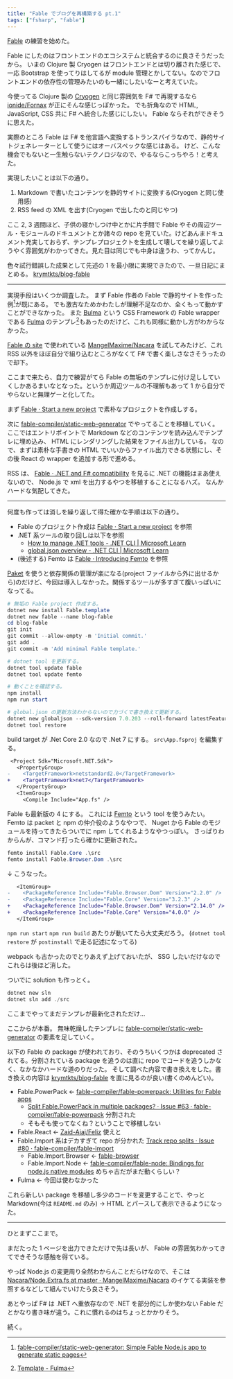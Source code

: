 ```yaml
---
title: "Fable でブログを再構築する pt.1"
tags: ["fsharp", "fable"]
---
```


[Fable](https://fable.io/) の練習を始めた。

Fable にしたのはフロントエンドのエコシステムと統合するのに良さそうだったから。
いまの Clojure 製 Cryogen はフロントエンドとは切り離された感じで、一応 Bootstrap を使ってりはしてるが module 管理とかしてない。なのでフロントエンドの依存性の管理みたいのも一緒にしたいなーと考えていた。

今使ってる Clojure 製の [Cryogen](https://cryogenweb.org/) と同じ雰囲気を F# で再現するなら [ionide/Fornax](https://github.com/ionide/Fornax) が正にそんな感じっぽかった。
でも折角なので HTML, JavaScript, CSS 共に F# へ統合した感じにしたい。 Fable ならそれができそうに思えた。

実際のところ Fable は F# を他言語へ変換するトランスパイラなので、静的サイトジェネレーターとして使うにはオーバスペックな感じはある。
けど、こんな機会でもないと一生触らないテクノロジなので、やるならこっちやろ！と考えた。

実現したいことは以下の通り。

1. Markdown で書いたコンテンツを静的サイトに変換する(Cryogen と同じ使用感)
2. RSS feed の XML を出す(Cryogen で出したのと同じやつ)

ここ 2, 3 週間ほど、子供の寝かしつけ中とかに片手間で Fable やその周辺ツール・モジュールのドキュメントとか諸々の repo を見ていた。けどあんまドキュメント充実しておらず、テンプレプロジェクトを生成して壊してを繰り返してようやく雰囲気がわかってきた。見た目は同じでも中身は違うわ、ってかんじ。

色々試行錯誤した成果として先述の 1 を最小限に実現できたので、一旦日記にまとめる。
[krymtkts/blog-fable](https://github.com/krymtkts/blog-fable)

---

実現手段はいくつか調査した。
まず Fable 作者の Fable で静的サイトを作った例[^1]が既にある。
でも激古なためかわたしが理解不足なのか、全くもって動かすことができなかった。
また [Bulma](https://bulma.io/) という CSS Framework の Fable wrapper である [Fulma](https://fulma.github.io/Fulma/#home) のテンプレ[^2]もあったのだけど、これも同様に動かし方がわからなかった。

[^1]: [fable-compiler/static-web-generator: Simple Fable Node.js app to generate static pages](https://github.com/fable-compiler/static-web-generator)
[^2]: [Template - Fulma](https://fulma.github.io/Fulma/#template)

[Fable の site](https://github.com/fable-compiler/fable-compiler.github.io) で使われている [MangelMaxime/Nacara](https://github.com/MangelMaxime/Nacara) を試してみたけど、これ RSS 以外をほぼ自分で組り込むところがなくて F# で書く楽しさなさそうったので却下。

ここまで来たら、自力で練習がてら Fable の無垢のテンプレに付け足ししていくしかあるまいなとなった。というか周辺ツールの不理解もあって 1 から自分でやらないと無理ゲーと化してた。

まず [Fable · Start a new project](https://fable.io/docs/2-steps/your-first-fable-project.html) で素朴なプロジェクトを作成しする。

次に [fable-compiler/static-web-generator](https://github.com/fable-compiler/static-web-generator) でやってることを移植していく。
ここではエントリポイントで Markdown などのコンテンツを読み込んでテンプレに埋め込み、 HTML にレンダリングした結果をファイル出力している。
なので、まずは素朴な手書きの HTML でいいからファイル出力できる状態にし、その後 React の wrapper を追加する形で進める。

RSS は、 [Fable · .NET and F# compatibility](https://fable.io/docs/dotnet/compatibility.html) を見るに .NET の機能はまあ使えないので、 Node.js で xml を出力するやつを移植することになるハズ。
なんかハードな気配してきた。

---

何度も作っては消しを繰り返して得た確かな手順は以下の通り。

- Fable のプロジェクト作成は [Fable · Start a new project](https://fable.io/docs/2-steps/your-first-fable-project.html) を参照
- .NET 系ツールの取り回しは以下を参照
  - [How to manage .NET tools - .NET CLI | Microsoft Learn](https://learn.microsoft.com/en-us/dotnet/core/tools/global-tools)
  - [global.json overview - .NET CLI | Microsoft Learn](https://learn.microsoft.com/en-us/dotnet/core/tools/global-json)
- (後述する) Femto は [Fable · Introducing Femto](https://fable.io/blog/2019/2019-06-29-Introducing-Femto.html) を参照

[Paket](https://github.com/fsprojects/Paket) を使うと依存関係の管理が楽になる(project ファイルから外に出せるから)のだけど、今回は導入しなかった。関係するツールが多すぎて腹いっぱいになってる。

```powershell
# 無垢の Fable project 作成する。
dotnet new install Fable.template
dotnet new fable --name blog-fable
cd blog-fable
git init
git commit --allow-empty -m 'Initial commit.'
git add .
git commit -m 'Add minimal Fable template.'

# dotnet tool を更新する。
dotnet tool update fable
dotnet tool update femto

# 動くことを確認する。
npm install
npm run start

# global.json の更新方法わからないので力づくで書き換えて更新する。
dotnet new globaljson --sdk-version 7.0.203 --roll-forward latestFeature --force
dotnet tool restore
```

build target が .Net Core 2.0 なので .Net 7 にする。
`src\App.fsproj` を編集する。

```patch
 <Project Sdk="Microsoft.NET.Sdk">
   <PropertyGroup>
-    <TargetFramework>netstandard2.0</TargetFramework>
+    <TargetFramework>net7</TargetFramework>
   </PropertyGroup>
   <ItemGroup>
     <Compile Include="App.fs" />
```

Fable も最新版の 4 にする。
これには [Femto](https://github.com/Zaid-Ajaj/Femto) という tool を使うみたい。 Femto は packet と npm の仲介役のようなやつで、 Nuget から Fable のモジュールを持ってきたらついでに npm してくれるようなやつっぽい。
さっぱりわからんが、コマンド打ったら確かに更新された。

```powershell
femto install Fable.Core .\src
femto install Fable.Browser.Dom .\src
```

↓ こうなった。

```patch
   <ItemGroup>
-    <PackageReference Include="Fable.Browser.Dom" Version="2.2.0" />
-    <PackageReference Include="Fable.Core" Version="3.2.3" />
+    <PackageReference Include="Fable.Browser.Dom" Version="2.14.0" />
+    <PackageReference Include="Fable.Core" Version="4.0.0" />
   </ItemGroup>
```

`npm run start` `npm run build` あたりが動いてたら大丈夫だろう。
(`dotnet tool restore` が `postinstall` で走る記述になってる)

webpack も古かったのでとりあえず上げておいたが、 SSG したいだけなのでこれらは後ほど消した。

ついでに solution も作っとく。

```powershell
dotnet new sln
dotnet sln add ./src
```

ここまでやってまだテンプレが最新化されただけ...

ここからが本番。
無味乾燥したテンプレに [fable-compiler/static-web-generator](https://github.com/fable-compiler/static-web-generator) の要素を足していく。

以下の Fable の package が使われており、そのうちいくつかは deprecated されてる。分割されている package を追うのは直に repo でコードを追うしかなく、なかなかハードな道のりだった。
そして調べた内容で書き換えをした。書き換えの内容は [krymtkts/blog-fable](https://github.com/krymtkts/blog-fable) を直に見るのが良い(書くのめんどい)。

- Fable.PowerPack ← [fable-compiler/fable-powerpack: Utilities for Fable apps](https://github.com/fable-compiler/fable-powerpack)
  - [Split Fable.PowerPack in multiple packages? · Issue #63 · fable-compiler/fable-powerpack](https://github.com/fable-compiler/fable-powerpack/issues/63) 分割された
  - そもそも使ってなくね？ということで移植しない
- Fable.React ← [Zaid-Ajaj/Feliz](https://github.com/Zaid-Ajaj/Feliz) 使えと
- Fable.Import 系はデカすぎて repo が分かれた [Track repo splits · Issue #80 · fable-compiler/fable-import](https://github.com/fable-compiler/fable-import/issues/80)
  - Fable.Import.Browser ← [fable-browser](https://github.com/fable-compiler/fable-browser)
  - Fable.Import.Node ← [fable-compiler/fable-node: Bindings for node.js native modules](https://github.com/fable-compiler/fable-node) めちゃ古だがまだ動くらしい？
- Fulma ← 今回は使わなかった

これら新しい package を移植し多少のコードを変更することで、やっと Markdown(今は `README.md` のみ) → HTML とパースして表示できるようになった。

---

ひとまずここまで。

まだたった 1 ページを出力できただけで先は長いが、 Fable の雰囲気わかってきてできそうな感触を得ている。

やっぱ Node.js の変更周り全然わからんことだらけなので、そこは [Nacara/Node.Extra.fs at master · MangelMaxime/Nacara](https://github.com/MangelMaxime/Nacara/blob/master/src/Nacara.Core/Node.Extra.fs#L8) のイケてる実装を参照するなどして組んでいけたら良さそう。

あとやっぱ F# は .NET へ重依存なので .NET を部分的にしか使わない Fable だとかなり書き味が違う。これに慣れるのはちょっとかかりそう。

続く。

